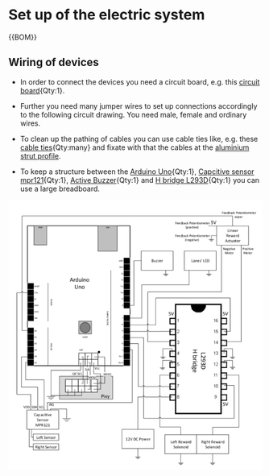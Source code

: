 # Set up of the electric system

{{BOM}}

## Wiring of devices

- In order to connect the devices you need a circuit board, e.g. this [circuit board](electronic.yml#circuit_board){Qty:1}. 

- Further you need many jumper wires to set up connections accordingly to the following circuit drawing. You need male, female and ordinary wires. 

- To clean up the pathing of cables you can use cable ties like, e.g. these [cable ties](connectors.yml#cable_tie){Qty:many} and fixate with that the cables at the [aluminium strut profile](framework.yml#20x20Rod).

- To keep a structure between the [Arduino Uno](electronic.yml#Arduino_Uno){Qty:1}, [Capcitive sensor mpr121](electronic.yml#mpr121){Qty:1}, [Active Buzzer](electronic.yml#Keyes_KY-012){Qty:1}
 and [H bridge L293D](electronic.yml#L293D){Qty:1} you can use a large breadboard.


![](images/arduino_schematic.png)






